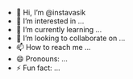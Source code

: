 - 👋 Hi, I’m @instavasik
- 👀 I’m interested in ...
- 🌱 I’m currently learning ...
- 💞️ I’m looking to collaborate on ...
- 📫 How to reach me ...
- 😄 Pronouns: ...
- ⚡ Fun fact: ...

<!---
instavasik/instavasik is a ✨ special ✨ repository because its `README.md` (this file) appears on your GitHub profile.
You can click the Preview link to take a look at your changes.
--->
